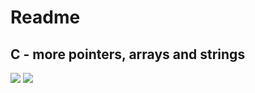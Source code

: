 <h1>Readme</h1>
<h2>C - more pointers, arrays and strings</h2>
<img src="https://intranet.hbtn.io/images/contents/low_level_programming/projects/happy-clapping.gif" />
<img src="https://www.holbertonschool.com/assets/holberton-logo-1cc451260ca3cd297def53f2250a9794810667c7ca7b5fa5879a569a457bf16f.png" />
